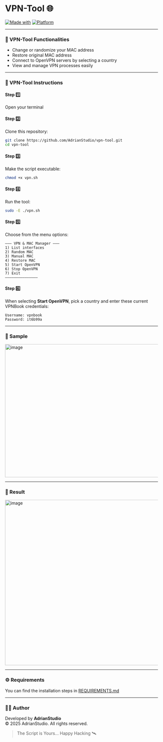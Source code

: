 # VPN-Tool 🌐
[![Made with](https://img.shields.io/badge/Made%20with-Bash-blue?style=for-the-badge)](https://www.gnu.org/software/bash/)
[![Platform](https://img.shields.io/badge/Platform-Kali%20Linux-orange?style=for-the-badge)](https://www.kali.org/)

---

### 🧰 VPN-Tool Functionalities
- Change or randomize your MAC address  
- Restore original MAC address  
- Connect to OpenVPN servers by selecting a country  
- View and manage VPN processes easily  

---

### 🧠 VPN-Tool Instructions

#### Step 1️⃣  
Open your terminal  

#### Step 2️⃣  
Clone this repository:
```bash
git clone https://github.com/AdrianStudio/vpn-tool.git
cd vpn-tool
```

#### Step 3️⃣  
Make the script executable:
```bash
chmod +x vpn.sh
```

#### Step 4️⃣  
Run the tool:
```bash
sudo -E ./vpn.sh
```

#### Step 5️⃣  
Choose from the menu options:
```
——— VPN & MAC Manager ———
1) List interfaces
2) Random MAC
3) Manual MAC
4) Restore MAC
5) Start OpenVPN
6) Stop OpenVPN
7) Exit
———————————————
```

#### Step 6️⃣  
When selecting **Start OpenVPN**, pick a country and enter these current VPNBook credentials:  
```
Username: vpnbook
Password: it6b99a
```

---

### 🧩 Sample

<img width="861" height="438" alt="image" src="https://github.com/user-attachments/assets/9695ba12-606e-456a-87bc-3c410c8ae71e" />

---

### 🧩 Result

<img width="859" height="544" alt="image" src="https://github.com/user-attachments/assets/522b67c4-fd13-4a44-aae9-55951c50e466" />

---

### ⚙️ Requirements
You can find the installation steps in [REQUIREMENTS.md](./REQUIREMENTS.md)

---

### 🧑‍💻 Author
Developed by **AdrianStudio**  
© 2025 AdrianStudio. All rights reserved.  

> The Script is Yours... Happy Hacking 🛰️
